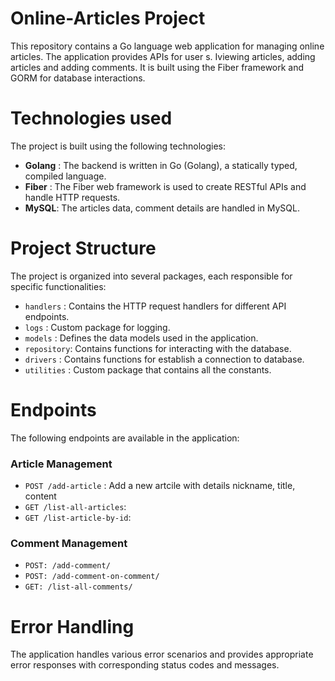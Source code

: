 # Online-Articles Project
This repository contains a Go language web application for managing online articles. The application provides APIs for user s. Iviewing articles, adding articles and adding comments. It is built using the Fiber framework and GORM for database interactions.

# Technologies used
The project is built using the following technologies:
- **Golang**  : The backend is written in Go (Golang), a statically typed, compiled language.
- **Fiber**   : The Fiber web framework is used to create RESTful APIs and handle HTTP requests.
- **MySQL**: The articles data, comment details are handled in MySQL.

# Project Structure
The project is organized into several packages, each responsible for specific functionalities:
- `handlers`  : Contains the HTTP request handlers for different API endpoints.
- `logs`      : Custom package for logging.
- `models`    : Defines the data models used in the application.
- `repository`: Contains functions for interacting with the database.
- `drivers`   : Contains functions for establish a connection to database.
- `utilities` : Custom package that contains all the constants.

# Endpoints
The following endpoints are available in the application:

### Article Management
- `POST /add-article` : Add a new artcile with details nickname, title, content
- `GET /list-all-articles`:
- `GET /list-article-by-id`:

### Comment Management
- `POST: /add-comment/`
- `POST: /add-comment-on-comment/`
- `GET: /list-all-comments/`

# Error Handling
The application handles various error scenarios and provides appropriate error responses with corresponding status codes and messages.